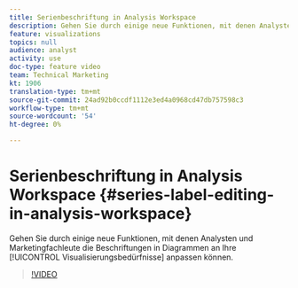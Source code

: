 ```yaml
---
title: Serienbeschriftung in Analysis Workspace
description: Gehen Sie durch einige neue Funktionen, mit denen Analysten und Marketingexperten die Beschriftungen in Diagrammen an Ihre Visualisierungsbedürfnisse anpassen können.
feature: visualizations
topics: null
audience: analyst
activity: use
doc-type: feature video
team: Technical Marketing
kt: 1906
translation-type: tm+mt
source-git-commit: 24ad92b0ccdf1112e3ed4a0968cd47db757598c3
workflow-type: tm+mt
source-wordcount: '54'
ht-degree: 0%

---
```



# Serienbeschriftung in Analysis Workspace {#series-label-editing-in-analysis-workspace}

Gehen Sie durch einige neue Funktionen, mit denen Analysten und Marketingfachleute die Beschriftungen in Diagrammen an Ihre [!UICONTROL Visualisierungsbedürfnisse] anpassen können.

>[!VIDEO](https://video.tv.adobe.com/v/23728/?quality=12)
